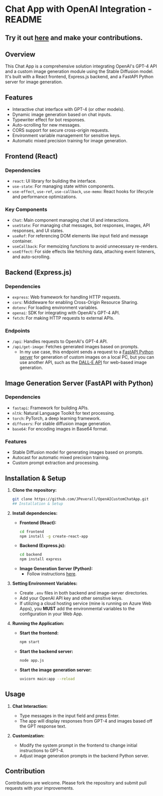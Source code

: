 # Chat App with OpenAI Integration - README

## Try it out [here](https://jaesolutions.tech/chat) and make your contributions.

## Overview
This Chat App is a comprehensive solution integrating OpenAI's GPT-4 API and a custom image generation module using the Stable Diffusion model. It's built with a React frontend, Express.js backend, and a FastAPI Python server for image generation.

## Features
- Interactive chat interface with GPT-4 (or other models).
- Dynamic image generation based on chat inputs.
- Typewriter effect for bot responses.
- Auto-scrolling for new messages.
- CORS support for secure cross-origin requests.
- Environment variable management for sensitive keys.
- Automatic mixed precision training for image generation.

## Frontend (React)
### Dependencies
- `react`: UI library for building the interface.
- `use-state`: For managing state within components.
- `use-effect`, `use-ref`, `use-callback`, `use-memo`: React hooks for lifecycle and performance optimizations.

### Key Components
- `Chat`: Main component managing chat UI and interactions.
- `useState`: For managing chat messages, bot responses, images, API responses, and UI states.
- `useRef`: For referencing DOM elements like input field and message container.
- `useCallback`: For memoizing functions to avoid unnecessary re-renders.
- `useEffect`: For side effects like fetching data, attaching event listeners, and auto-scrolling.

## Backend (Express.js)
### Dependencies
- `express`: Web framework for handling HTTP requests.
- `cors`: Middleware for enabling Cross-Origin Resource Sharing.
- `dotenv`: For loading environment variables.
- `openai`: SDK for integrating with OpenAI's GPT-4 API.
- `fetch`: For making HTTP requests to external APIs.

### Endpoints
- `/api`: Handles requests to OpenAI's GPT-4 API.
- `/api/get-image`: Fetches generated images based on prompts.
   - In my use case, this endpoint sends a request to a [FastAPI Python server](https://github.com/JPeverall/SDServer) for generation of custom images on a local PC, but you can use another API, such as the [DALL-E API](https://openai.com/blog/dall-e-api-now-available-in-public-beta) for web-based image generation.

## Image Generation Server (FastAPI with Python)
### Dependencies
- `fastapi`: Framework for building APIs.
- `nltk`: Natural Language Toolkit for text processing.
- `torch`: PyTorch, a deep learning framework.
- `diffusers`: For stable diffusion image generation.
- `base64`: For encoding images in Base64 format.

### Features
- Stable Diffusion model for generating images based on prompts.
- Autocast for automatic mixed precision training.
- Custom prompt extraction and processing.

## Installation & Setup
1. **Clone the repository:** 
   ```bash
   git clone https://github.com/JPeverall/OpenAICustomChatApp.git
   ## Installation & Setup

2. **Install dependencies:**
   - **Frontend (React):**
     ```bash
     cd frontend
     npm install -g create-react-app
     ```
   - **Backend (Express.js):**
     ```bash
     cd backend
     npm install express
     ```
   - **Image Generation Server (Python):**
     - Follow instructions [here](https://github.com/JPeverall/SDServer).

3. **Setting Environment Variables:**
   - Create `.env` files in both backend and image-server directories.
   - Add your OpenAI API key and other sensitive keys.
   - If utilizing a cloud hosting service (mine is running on Azure Web Apps), you **MUST** add the environmental variables to the configuration in your Web App.

4. **Running the Application:**
   - **Start the frontend:**
     ```bash
     npm start
     ```
   - **Start the backend server:**
     ```bash
     node app.js
     ```
   - **Start the image generation server:**
     ```bash
     uvicorn main:app --reload
     ```

## Usage

1. **Chat Interaction:**
   - Type messages in the input field and press Enter.
   - The app will display responses from GPT-4 and images based off the GPT response text.

2. **Customization:**
   - Modify the system prompt in the frontend to change initial instructions to GPT-4.
   - Adjust image generation prompts in the backend Python server.

## Contribution

Contributions are welcome. Please fork the repository and submit pull requests with your improvements.
